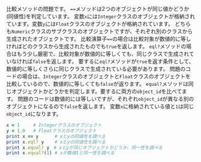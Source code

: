 比較メソッドの問題です。
`==`メソッドは2つのオブジェクトが同じ値かどうか(同値性)を判定しています。
変数`x`には`Integer`クラスのオブジェクトが格納されています。変数`y`には`Float`クラスのオブジェクトが格納されています。
どちらも`Numeric`クラスのサブクラスのオブジェクトですが、それぞれ別のクラスから生成されたオブジェクトです。
比較演算子`==`の場合は比較対象が数値的に等しければどのクラスから生成されたものでも`true`を返します。
`eql?`メソッドの場合はもう少し厳密で、比較対象が数値的に等しくても、同じクラスで生成されていなければ`false`を返します。
要するに`eql?`メソッドが`true`を返す条件として、数値的に等しくさらに同じクラスで生成されている必要があります。
問題のコードの場合は、`Integer`クラスのオブジェクトと`Float`クラスのオブジェクトを比較しているので、数値的に等しくても`false`が返ります。
`equal?`メソッドは同じオブジェクトかどうかを判定します。要するに両方の`object_id`を比べてます。
問題のコードは数値的には等しいですが、それぞれ`object_id`が異なる別のオブジェクトになるので`false`を返します。
変数`x`に格納されている値と`1`は同じ`object_id`になります。

```ruby
x = 1	  # Integerクラスのオブジェクト
y = 1.0	  # Floatクラスのオブジェクト
print x == y	  # xとyの同値性を調べる
print x.eql? y	  # xとyの同値性を調べる
print x.equal? y　# xとyが同じオブジェクトかどうか、同一性を調べる
print x.equal?(1) # xが数値1と同一性を調べる
```
